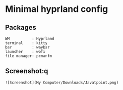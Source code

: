 # Minimal hyprland config

## Packages

```
WM          : Hyprland
terminal    : kitty
bar         : waybar
launcher    : wofi
file manager: pcmanfm
```

## Screenshot:q

    ![Screenshot](My Computer/Downloads/Javatpoint.png)  
